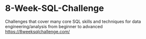 # 8-Week-SQL-Challenge
Challenges that cover many core SQL skills and techniques for data engineering/analysis from beginner to advanced
https://8weeksqlchallenge.com/
